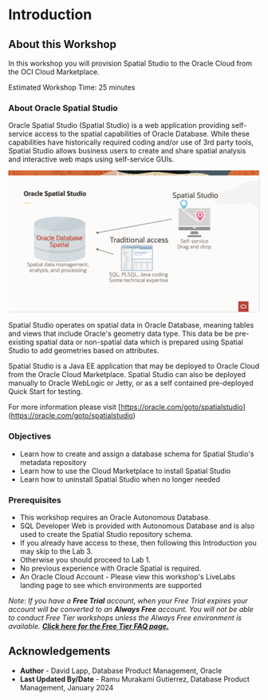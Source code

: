 # Introduction


## About this Workshop

In this workshop you will provision Spatial Studio to the Oracle Cloud from the OCI Cloud Marketplace.

Estimated Workshop Time: 25 minutes

### About Oracle Spatial Studio

Oracle Spatial Studio (Spatial Studio) is a web application providing self-service access to the spatial capabilities of Oracle Database. While these capabilities have historically required coding and/or use of 3rd party tools, Spatial Studio allows business users to create and share spatial analysis and interactive web maps using self-service GUIs. 

  ![Image alt text](./images/spatial-studio.png "Spatial Studio")

Spatial Studio operates on spatial data in Oracle Database, meaning tables and views that include Oracle's geometry data type. This data be be pre-existing spatial data or non-spatial data which is prepared using Spatial Studio to add geometries based on attributes. 

Spatial Studio is a Java EE application that may be deployed to Oracle Cloud from the Oracle Cloud Marketplace. Spatial Studio can also be deployed manually to Oracle WebLogic or Jetty, or as a self contained pre-deployed Quick Start for testing.

For more information please visit [https://oracle.com/goto/spatialstudio] (https://oracle.com/goto/spatialstudio)

### Objectives

- Learn how to create and assign a database schema for Spatial Studio's metadata repository
- Learn how to use the Cloud Marketplace to install Spatial Studio
- Learn how to uninstall Spatial Studio when no longer needed


### Prerequisites

- This workshop requires an Oracle Autonomous Database.  
- SQL Developer Web is provided with Autonomous Database and is also used to create the Spatial Studio repository schema. 
- If you already have access to these, then following this Introduction you may skip to the Lab 3. 
- Otherwise you should proceed to Lab 1.
- No previous experience with Oracle Spatial is required.
- An Oracle Cloud Account - Please view this workshop's LiveLabs landing page to see which environments are supported

*Note: If you have a **Free Trial** account, when your Free Trial expires your account will be converted to an **Always Free** account. You will not be able to conduct Free Tier workshops unless the Always Free environment is available. **[Click here for the Free Tier FAQ page.](https://www.oracle.com/cloud/free/faq.html)***


## Acknowledgements

* **Author** - David Lapp, Database Product Management, Oracle
* **Last Updated By/Date** - Ramu Murakami Gutierrez, Database Product Management, January 2024


